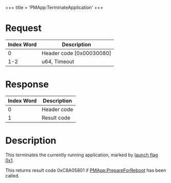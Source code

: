 +++
title = 'PMApp:TerminateApplication'
+++

# Request

| Index Word | Description                |
|------------|----------------------------|
| 0          | Header code \[0x00030080\] |
| 1-2        | u64, Timeout               |

# Response

| Index Word | Description |
|------------|-------------|
| 0          | Header code |
| 1          | Result code |

# Description

This terminates the currently running application, marked by [launch
flag 0x1](PMApp:LaunchTitle#launch_flags "wikilink").

This returns result code 0xC8A05801 if
[PMApp:PrepareForReboot](PMApp:PrepareForReboot "wikilink") has been
called.
